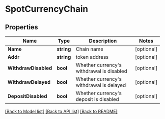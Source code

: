 # SpotCurrencyChain

## Properties

Name | Type | Description | Notes
------------ | ------------- | ------------- | -------------
**Name** | **string** | Chain name | [optional] 
**Addr** | **string** | token address | [optional] 
**WithdrawDisabled** | **bool** | Whether currency&#39;s withdrawal is disabled | [optional] 
**WithdrawDelayed** | **bool** | Whether currency&#39;s withdrawal is delayed | [optional] 
**DepositDisabled** | **bool** | Whether currency&#39;s deposit is disabled | [optional] 

[[Back to Model list]](../README.md#documentation-for-models) [[Back to API list]](../README.md#documentation-for-api-endpoints) [[Back to README]](../README.md)


